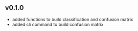 ## v0.1.0
- added functions to build classification and confusion matrix
- added cli command to build confusion matrix